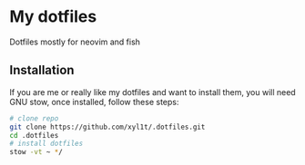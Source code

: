 # My dotfiles

Dotfiles mostly for neovim and fish

## Installation

If you are me or really like my dotfiles and want to install them,
you will need GNU stow, once installed, follow these steps:

```sh
# clone repo
git clone https://github.com/xyl1t/.dotfiles.git
cd .dotfiles
# install dotfiles
stow -vt ~ */
```
